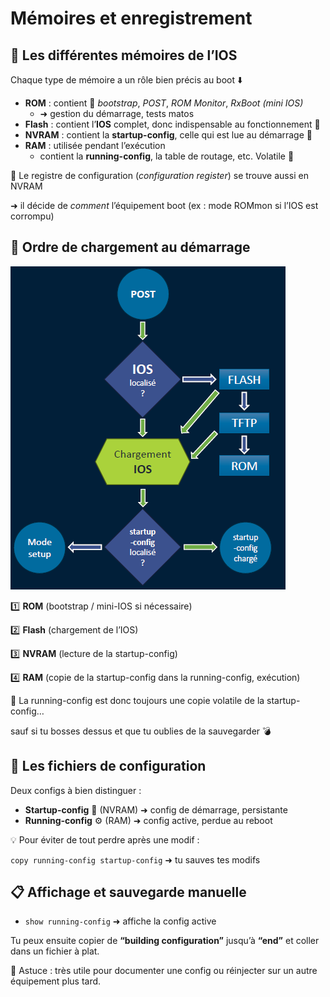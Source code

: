 # Mémoires et enregistrement

## **🧠 Les différentes mémoires de l’IOS**

Chaque type de mémoire a un rôle bien précis au boot ⬇️

- **ROM** : contient 🪫 *bootstrap*, *POST*, *ROM Monitor*, *RxBoot (mini IOS)*
  - ➜ gestion du démarrage, tests matos
- **Flash** : contient l’**IOS** complet, donc indispensable au fonctionnement 🧬
- **NVRAM** : contient la **startup-config**, celle qui est lue au démarrage 🛫
- **RAM** : utilisée pendant l’exécution
  - contient la **running-config**, la table de routage, etc. Volatile 🧯

🧩 Le registre de configuration (*configuration register*) se trouve aussi en NVRAM

➜ il décide de *comment* l’équipement boot (ex : mode ROMmon si l’IOS est corrompu)



## **🦾 Ordre de chargement au démarrage**

![](../../../media/Cours-Infrastructures-réseaux-Mémoires-et-enregistrement-image2.png)

1️⃣ **ROM** (bootstrap / mini-IOS si nécessaire)

2️⃣ **Flash** (chargement de l’IOS)

3️⃣ **NVRAM** (lecture de la startup-config)

4️⃣ **RAM** (copie de la startup-config dans la running-config, exécution)

🎯 La running-config est donc toujours une copie volatile de la startup-config…

sauf si tu bosses dessus et que tu oublies de la sauvegarder 💣



## **📂 Les fichiers de configuration**

Deux configs à bien distinguer :

- **Startup-config** 🪪 (NVRAM) ➜ config de démarrage, persistante
- **Running-config** ⚙️ (RAM) ➜ config active, perdue au reboot

💡 Pour éviter de tout perdre après une modif :

`copy running-config startup-config` ➜ tu sauves tes modifs



## **📋 Affichage et sauvegarde manuelle**

- `show running-config` ➜ affiche la config active

Tu peux ensuite copier de **“building configuration”** jusqu’à **“end”** et coller dans un fichier à plat.

🧠 Astuce : très utile pour documenter une config ou réinjecter sur un autre équipement plus tard.




